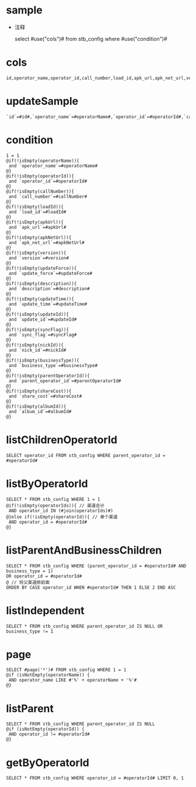 sample
===
* 注释

    select #use("cols")# from stb_config where #use("condition")#

cols
===

    id,operator_name,operator_id,call_number,load_id,apk_url,apk_net_url,version,update_force,description,update_time,update_id,sync_flag,nick_id,business_type,parent_operator_id,share_cost,album_id

updateSample
===

    `id`=#id#,`operator_name`=#operatorName#,`operator_id`=#operatorId#,`call_number`=#callNumber#,`load_id`=#loadId#,`apk_url`=#apkUrl#,`apk_net_url`=#apkNetUrl#,`version`=#version#,`update_force`=#updateForce#,`description`=#description#,`update_time`=#updateTime#,`update_id`=#updateId#,`sync_flag`=#syncFlag#,`nick_id`=#nickId#,`business_type`=#businessType#,`parent_operator_id`=#parentOperatorId#,`share_cost`=#shareCost#,`album_id`=#albumId#

condition
===

    1 = 1  
    @if(!isEmpty(operatorName)){
     and `operator_name`=#operatorName#
    @}
    @if(!isEmpty(operatorId)){
     and `operator_id`=#operatorId#
    @}
    @if(!isEmpty(callNumber)){
     and `call_number`=#callNumber#
    @}
    @if(!isEmpty(loadId)){
     and `load_id`=#loadId#
    @}
    @if(!isEmpty(apkUrl)){
     and `apk_url`=#apkUrl#
    @}
    @if(!isEmpty(apkNetUrl)){
     and `apk_net_url`=#apkNetUrl#
    @}
    @if(!isEmpty(version)){
     and `version`=#version#
    @}
    @if(!isEmpty(updateForce)){
     and `update_force`=#updateForce#
    @}
    @if(!isEmpty(description)){
     and `description`=#description#
    @}
    @if(!isEmpty(updateTime)){
     and `update_time`=#updateTime#
    @}
    @if(!isEmpty(updateId)){
     and `update_id`=#updateId#
    @}
    @if(!isEmpty(syncFlag)){
     and `sync_flag`=#syncFlag#
    @}
    @if(!isEmpty(nickId)){
     and `nick_id`=#nickId#
    @}
    @if(!isEmpty(businessType)){
     and `business_type`=#businessType#
    @}
    @if(!isEmpty(parentOperatorId)){
     and `parent_operator_id`=#parentOperatorId#
    @}
    @if(!isEmpty(shareCost)){
     and `share_cost`=#shareCost#
    @}
    @if(!isEmpty(albumId)){
     and `album_id`=#albumId#
    @}

listChildrenOperatorId
======================
    SELECT operator_id FROM stb_config WHERE parent_operator_id = #operatorId#
    
listByOperatorId
================
    SELECT * FROM stb_config WHERE 1 = 1
    @if(!isEmpty(operatorIds)){ // 渠道合计
     AND operator_id IN (#join(operatorIds)#)
    @}else if(!isEmpty(operatorId)){ // 单个渠道
     AND operator_id = #operatorId#
    @}
    
listParentAndBusinessChildren
=============================
    SELECT * FROM stb_config WHERE (parent_operator_id = #operatorId# AND business_type = 1)
    OR operator_id = #operatorId#
    @ // 将父渠道排前面
    ORDER BY CASE operator_id WHEN #operatorId# THEN 1 ELSE 2 END ASC
    
listIndependent
===============
    SELECT * FROM stb_config WHERE parent_operator_id IS NULL OR business_type != 1
    
page
====
    SELECT #page('*')# FROM stb_config WHERE 1 = 1
    @if (isNotEmpty(operatorName)) {
     AND operator_name LIKE #'%' + operatorName + '%'#
    @}
    
listParent
==========
    SELECT * FROM stb_config WHERE parent_operator_id IS NULL
    @if (isNotEmpty(operatorId)) {
     AND operator_id != #operatorId#
    @}
    
getByOperatorId
===============
    SELECT * FROM stb_config WHERE operator_id = #operatorId# LIMIT 0, 1